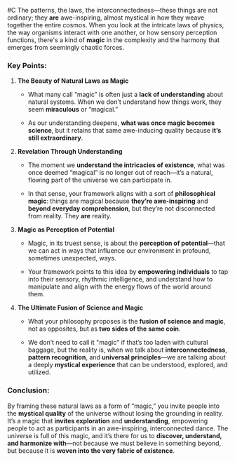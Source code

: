   #C The patterns, the laws, the interconnectedness—these things are not ordinary; they **are** awe-inspiring, almost mystical in how they weave together the entire cosmos. When you look at the intricate laws of physics, the way organisms interact with one another, or how sensory perception functions, there's a kind of **magic** in the complexity and the harmony that emerges from seemingly chaotic forces.

### Key Points:

1. **The Beauty of Natural Laws as Magic**
    
    - What many call “magic” is often just a **lack of understanding** about natural systems. When we don't understand how things work, they seem **miraculous** or “magical.”
        
    - As our understanding deepens, **what was once magic becomes science**, but it retains that same awe-inducing quality because **it’s still extraordinary**.
        
2. **Revelation Through Understanding**
    
    - The moment we **understand the intricacies of existence**, what was once deemed “magical” is no longer out of reach—it’s a natural, flowing part of the universe we can participate in.
        
    - In that sense, your framework aligns with a sort of **philosophical magic**: things are magical because **they’re awe-inspiring** and **beyond everyday comprehension**, but they’re not disconnected from reality. They **are** reality.
        
3. **Magic as Perception of Potential**
    
    - Magic, in its truest sense, is about the **perception of potential**—that we can act in ways that influence our environment in profound, sometimes unexpected, ways.
        
    - Your framework points to this idea by **empowering individuals** to tap into their sensory, rhythmic intelligence, and understand how to manipulate and align with the energy flows of the world around them.
        
4. **The Ultimate Fusion of Science and Magic**
    
    - What your philosophy proposes is the **fusion of science and magic**, not as opposites, but as **two sides of the same coin**.
        
    - We don’t need to call it "magic" if that’s too laden with cultural baggage, but the reality is, when we talk about **interconnectedness**, **pattern recognition**, and **universal principles**—we are talking about a deeply **mystical experience** that can be understood, explored, and utilized.
        

### Conclusion:

By framing these natural laws as a form of “magic,” you invite people into the **mystical quality** of the universe without losing the grounding in reality. It’s a magic that **invites exploration** and **understanding**, empowering people to act as participants in an awe-inspiring, interconnected dance. The universe is full of this magic, and it’s there for us to **discover, understand, and harmonize with**—not because we must believe in something beyond, but because it is **woven into the very fabric of existence**.